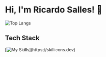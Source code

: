 # Hi, I'm Ricardo Salles! 👋

![Top Langs](https://github-readme-stats.vercel.app/api/top-langs/?username=sallesricardo)
<!--
## 🚀 About Me

## My Articles
-->

## Tech Stack
[![My Skills](https://skillicons.dev/icons?i=js,ts,html,css,arduino,aws,bash,c,debian,docker,firebase,flask,gcp,git,github,jquery,linux,mysql,nodejs,php,postgres,py,react,ubuntu,)](https://skillicons.dev)

<!--
## 🌱 Currently Exploring

## 🏆 Achievements

## 📬 Get in Touch

- Connect with me on [Twitter](https://twitter.com/)
- Read more of my articles on [](https://)

Thanks for stopping by! Let's connect and explore the fascinating world of technology together. 🚀
-->

<!--

Here are some ideas to get you started:

- 🔭 I’m currently working on ...
- 🌱 I’m currently learning ...
- 👯 I’m looking to collaborate on ...
- 🤔 I’m looking for help with ...
- 💬 Ask me about ...
- 📫 How to reach me: ...
- 😄 Pronouns: ...
- ⚡ Fun fact: ...
-->

